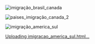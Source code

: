 
![imigração_brasil_canada](https://github.com/ingridalvesz/Data_Visualization-py/assets/88692119/a5a4cff8-e47d-4bcd-8c22-e6904d6d1bb3)

![paises_imigração_canada_2](https://github.com/ingridalvesz/Data_Visualization-py/assets/88692119/a34fc2d0-78de-4a36-afc8-05377b884d3a)

![imigração_america_sul](https://github.com/ingridalvesz/Data_Visualization-py/assets/88692119/d7f8641f-e764-49dc-aefc-e259a8058585) 

[Uploading imigracao_america_sul.html…]()


